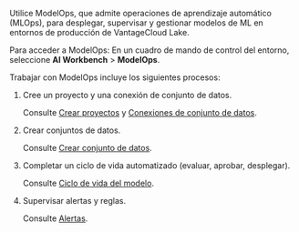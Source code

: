 Utilice ModelOps, que admite operaciones de aprendizaje automático (MLOps), para desplegar, supervisar y gestionar modelos de ML en entornos de producción de VantageCloud Lake.

Para acceder a ModelOps: En un cuadro de mando de control del entorno, seleccione **AI Workbench** > **ModelOps**.

Trabajar con ModelOps incluye los siguientes procesos:

1.  Cree un proyecto y una conexión de conjunto de datos.

    Consulte [Crear proyectos](vtz1725408102228.md) y [Conexiones de conjunto de datos](wkm1725389190945.md).


1.  Crear conjuntos de datos.

    Consulte [Crear conjunto de datos](xfu1732652871944.md).


1.  Completar un ciclo de vida automatizado (evaluar, aprobar, desplegar).

    Consulte [Ciclo de vida del modelo](vbi1732650867021.md).


1.  Supervisar alertas y reglas.

    Consulte [Alertas](rtz1725409474295.md).


